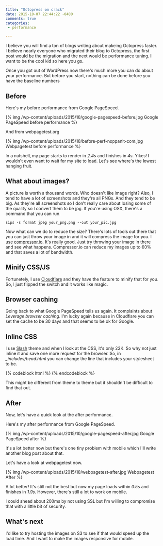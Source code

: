 ```yaml
---
title: "Octopress on crack"
date: 2015-10-07 22:44:22 -0400
comments: true
categories: 
 - performance

---
```


I believe you will find a ton of blogs writing about makeing Octopress faster. I believe nearly everyone who migrated their blog to Octopress, the first post would be the migration and the next would be performance tuning. I want to be the cool kid so here you go. 

Once you got out of WordPress now there's much more you can do about your performance. But before you start, nothing can be done before you have the baseline numbers

## Before

Here's my before performance from Google PageSpeed.

{% img /wp-content/uploads/2015/10/google-pagespeed-before.jpg Google PageSpeed before performance %}

And from webpagetest.org

{% img /wp-content/uploads/2015/10/before-perf-noppanit-com.jpg Webpagetest before performance %}

In a nutshell, my page starts to render in *2.4s* and finishes in *4s*. Yikes! I wouldn't even want to wait for my site to load. Let's see where's the lowest hanging fruit. 

## What about images?

A picture is worth a thousand words. Who doesn't like image right? Also, I tend to have a lot of screenshots and they're all PNGs. And they tend to be big. As they're all screenshots so I don't really care about losing some of the quality so I convert them to be jpg. If you're using OSX, there's a command that you can run. 

```
sips -s format jpeg your_png.png --out your_pic.jpg
```

Now what can we do to reduce the size? There's lots of tools out there that you can just throw your image in and it will compress the image for you. I use [compressor.io][1]. It's really good. Just try throwing your image in there and see what happens. Compressor.io can reduce my images up to 60% and that saves a lot of bandwidth.

## Minify CSS/JS

Fortunetely, I use [Cloudflare][2] and they have the feature to minify that for you. So, I just flipped the switch and it works like magic. 

## Browser caching

Going back to what Google PageSpeed tells us again. It complaints about *Leverage browser caching*. I'm lucky again because in Cloudflare you can set the cache to be 30 days and that seems to be ok for Google.

## Inline CSS

I use [Slash][3] theme and when I look at the CSS, it's only 22K. So why not just inline it and save one more request for the browser. So, in *_includes/head.html* you can change the line that includes your stylesheet to be. 

{% codeblock html %}
	<style>
		{\% include screen.css %} # delete '\' in front of % before you paste this snippet
	</style>
{% endcodeblock %}

This might be different from theme to theme but it shouldn't be difficult to find that out. 

## After

Now, let's have a quick look at the after performance. 

Here's my after performance from Google PageSpeed.

{% img /wp-content/uploads/2015/10/google-pagespeed-after.jpg Google PageSpeed after %}

It's a lot better now but there's one tiny problem with mobile which I'll write another blog post about that.

Let's have a look at webpagetest now.

{% img /wp-content/uploads/2015/10/webpagetest-after.jpg Webpagetest After %}

A lot better! It's still not the best but now my page loads within *0.5s* and finishes in *1.9s*. However, there's still a lot to work on mobile.

I could shead about 200ms by not using SSL but I'm willing to compromise that with a little bit of security.

## What's next

I'd like to try hosting the images on S3 to see if that would speed up the load time. And I want to make the images responsive for mobile.

 [1]: https://compressor.io/
 [2]: https://www.cloudflare.com/
 [3]: https://github.com/tommy351/Octopress-Theme-Slash


